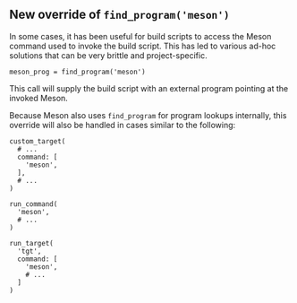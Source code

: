 ## New override of `find_program('meson')`

In some cases, it has been useful for build scripts to access the Meson command
used to invoke the build script. This has led to various ad-hoc solutions that
can be very brittle and project-specific.

```meson
meson_prog = find_program('meson')
```

This call will supply the build script with an external program pointing at the
invoked Meson.

Because Meson also uses `find_program` for program lookups internally, this
override will also be handled in cases similar to the following:

```meson
custom_target(
  # ...
  command: [
    'meson',
  ],
  # ...
)

run_command(
  'meson',
  # ...
)

run_target(
  'tgt',
  command: [
    'meson',
    # ...
  ]
)
```
